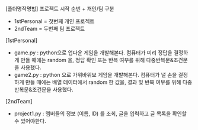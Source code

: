 [폴더명작명법]
프로젝트 시작 순번 + 개인/팀 구분
 - 1stPersonal = 첫번째 개인 프로젝트
 - 2ndTeam = 두번째 팀 프로젝트

[1stPersonal]
- game.py : python으로 업다운 게임을 개발해본다. 컴퓨터가 미리 정답을 결정하게 만들 때에는 random 을, 정답 확인 또는 반복 여부를 위해 다중반복문&조건문을 사용했다.
- game2.py : python 으로 가위바위보 게임을 개발해본다. 컴퓨터가 낼 손을 결정하게 만들 때에는 배열 데이터에서 random 한 값을, 결과 및 반복 여부를 위해 다중반복문&조건문을 사용했다.

[2ndTeam]
- project1.py : 멤버들의 정보 (이름, ID) 를 조회, 글을 입력하고 글 목록을 확인할 수 있어야한다.
